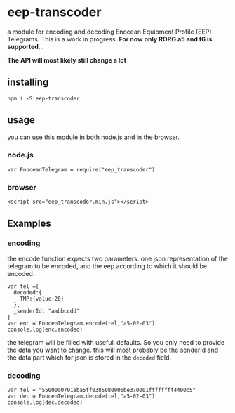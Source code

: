 # eep-transcoder

a module for encoding and decoding Enocean Equipment Profile (EEP) Telegrams.
This is a work in progress. **For now only RORG a5 and f6 is supported**...

**The API will most likely still change a lot**

## installing

    npm i -S eep-transcoder

## usage

you can use this module in both node.js and in the browser.

### node.js

    var EnoceanTelegram = require("eep_transcoder")

### browser

    <script src="eep_transcoder.min.js"></script>

## Examples

### encoding

the encode function expects two parameters. one json representation of the telegram to be encoded, and the eep according to which it should be encoded.

    var tel ={
      decoded:{
        TMP:{value:20}
      },
      _senderId: "aabbccdd"
    }
    var enc = EnocenTelegram.encode(tel,"a5-02-03")
    console.log(enc.encoded)

the telegram will be filled with usefull defaults. So you only need to provide the data you want to change. this will most probably be the senderId and the data part which for json is stored in the `decoded` field.

### decoding

    var tel = "55000a0701eba5ff0385080006be370001ffffffff4400c5"
    var dec = EnocenTelegram.decode(tel,"a5-02-03")
    console.log(dec.decoded)
